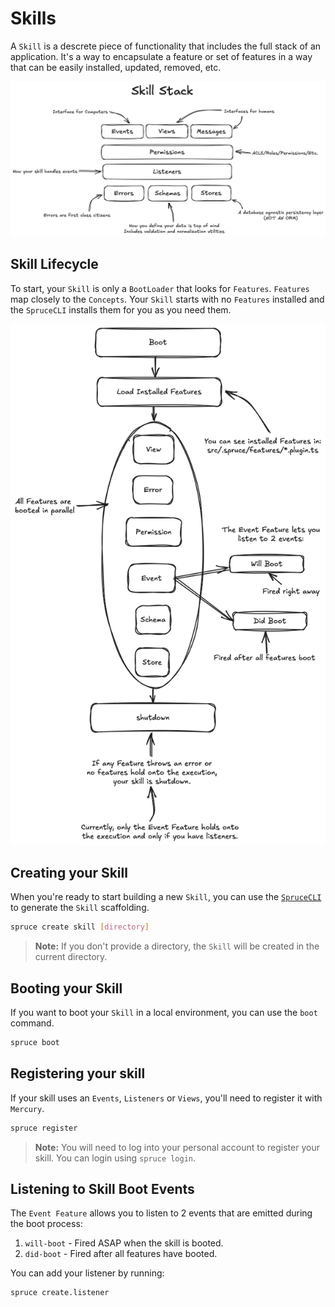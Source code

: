 # Skills

A `Skill` is a descrete piece of functionality that includes the full stack of an application. It's a way to encapsulate a feature or set of features in a way that can be easily installed, updated, removed, etc.

<img src="../../assets/img/concepts/skill_stack.png">

## Skill Lifecycle

To start, your `Skill` is only a `BootLoader` that looks for `Features`. `Features` map closely to the `Concepts`. Your `Skill` starts with no `Features` installed and the `SpruceCLI` installs them for you as you need them.

<img src="../../assets/img/concepts/skill_lifecycle.png">

## Creating your Skill

When you're ready to start building a new `Skill`, you can use the [`SpruceCLI`](../spruce-cli/) to generate the `Skill` scaffolding. 

```bash
spruce create skill [directory]
``` 

> **Note:** If you don't provide a directory, the `Skill` will be created in the current directory.

## Booting your Skill

If you want to boot your `Skill` in a local environment, you can use the `boot` command.

```bash
spruce boot
```

## Registering your skill

If your skill uses an `Events`, `Listeners` or `Views`, you'll need to register it with `Mercury`.

```bash
spruce register
```

> **Note:** You will need to log into your personal account to register your skill. You can login using `spruce login`.

## Listening to Skill Boot Events

The `Event Feature` allows you to listen to 2 events that are emitted during the boot process:

1. `will-boot` - Fired ASAP when the skill is booted.
2. `did-boot` - Fired after all features have booted.

You can add your listener by running:

```bash
spruce create.listener
```

